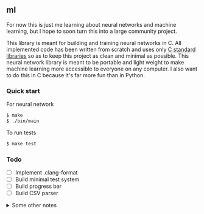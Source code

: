 ## ml
For now this is just me learning about neural networks and machine learning, but I hope to soon turn this into a large
community project.

This library is meant for building and training neural networks in C. All implemented code has been written from
scratch and uses only [C standard libraries](https://en.cppreference.com/w/c/header) so as to keep this project as clean and minimal as possible. This neural
network library is meant to be portable and light weight to make machine learning more accessible to everyone on any
computer. I also want to do this in C because it's far more fun than in Python.

### Quick start
For neural network
```bash
$ make
$ ./bin/main
```
To run tests
```bash
$ make test
```

### Todo
- [ ] Implement .clang-format
- [ ] Build minimal test system
- [ ] Build progress bar
- [ ] Build CSV parser

<details>
  <summary>Some other notes</summary>

  - https://towardsdatascience.com/mnist-handwritten-digits-classification-from-scratch-using-python-numpy-b08e401c4dab
  - https://machinelearningmastery.com/rectified-linear-activation-function-for-deep-learning-neural-networks/
  - https://www.youtube.com/watch?v=w8yWXqWQYmU
  - https://avi.alkalay.net/2018/07/fedora-jupyter-notebook.html
  - https://en.wikipedia.org/wiki/MNIST_database
  - tqdm (progress bar)
  - https://www.kaggle.com/datasets/hojjatk/mnist-dataset
  - https://www.kaggle.com/code/hojjatk/read-mnist-dataset/notebook
  - Bitcoin Historical Data: https://www.kaggle.com/datasets/mczielinski/bitcoin-historical-data/

  - Gradient descent is basic machine learning algo
  - y = w(x) OR y = w(x) - b
  - goal -> w(x) - b = 0
  - square result from cost function to get more amplified result
  - input is usually a feature vector
  	1. Any value for w
  	2. Give to w to cost function to get prediction precision (close to 0, the more precise and accurate)
  	3. w - derivative of cost function (limit as h->0)
  	4. Apply learning rate
  	5. Iterate many times

</details>
